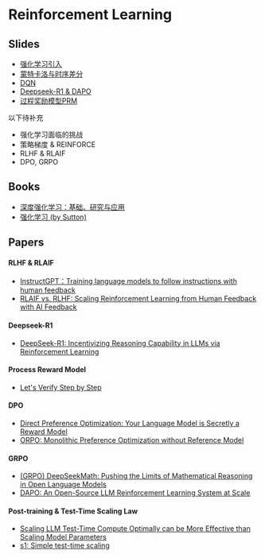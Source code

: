 # Reinforcement Learning

## Slides

- [强化学习引入](slides/1.强化学习引入.pdf)
- [蒙特卡洛与时序差分](slides/强化学习-合%281%29.pdf)
- [DQN](slides/DQN.pdf)
- [Deepseek-R1 & DAPO](slides/deepseek-r1.pdf)
- [过程奖励模型PRM](slides/20250521-PRM%281%29.pdf)

以下待补充

- 强化学习面临的挑战
- 策略梯度 & REINFORCE
- RLHF & RLAIF
- DPO, GRPO

## Books

- [深度强化学习：基础、研究与应用](https://deepreinforcementlearningbook.org/assets/pdfs/%E6%B7%B1%E5%BA%A6%E5%BC%BA%E5%8C%96%E5%AD%A6%E4%B9%A0%28%E4%B8%AD%E6%96%87%E7%89%88-%E5%BD%A9%E8%89%B2%E5%8E%8B%E7%BC%A9%29.pdf) 
- [强化学习 (by Sutton)](https://www.andrew.cmu.edu/course/10-703/textbook/BartoSutton.pdf)

## Papers

#### RLHF & RLAIF

- [InstructGPT：Training language models to follow instructions with human feedback](https://arxiv.org/pdf/2203.02155)
- [RLAIF vs. RLHF: Scaling Reinforcement Learning from Human Feedback with AI Feedback](https://arxiv.org/pdf/2309.00267)

#### Deepseek-R1

- [DeepSeek-R1: Incentivizing Reasoning Capability in LLMs via Reinforcement Learning](https://arxiv.org/pdf/2501.12948)

#### Process Reward Model

- [Let's Verify Step by Step](https://arxiv.org/pdf/2305.20050)

#### DPO

- [Direct Preference Optimization: Your Language Model is Secretly a Reward Model](https://arxiv.org/pdf/2305.18290)
- [ORPO: Monolithic Preference Optimization without Reference Model](https://arxiv.org/pdf/2403.07691)

#### GRPO

- [(GRPO) DeepSeekMath: Pushing the Limits of Mathematical Reasoning in Open Language Models](https://arxiv.org/pdf/2402.03300)
- [DAPO: An Open-Source LLM Reinforcement Learning System at Scale](https://arxiv.org/pdf/2503.14476)

#### Post-training & Test-Time Scaling Law

- [Scaling LLM Test-Time Compute Optimally can be More Effective than Scaling Model Parameters](https://arxiv.org/pdf/2408.03314v1)
- [s1: Simple test-time scaling](https://arxiv.org/pdf/2501.19393)

